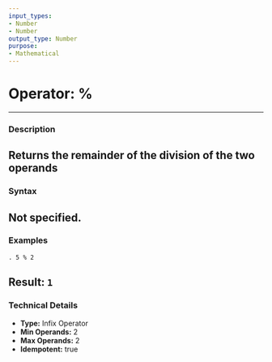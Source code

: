```yaml
---
input_types:
- Number
- Number
output_type: Number
purpose:
- Mathematical
---
```

# Operator: %
---
### **Description**
Returns the remainder of the division of the two operands
---
### **Syntax**
Not specified.
---
### **Examples**
```
. 5 % 2
```
**Result:** `1`
---
### **Technical Details**
- **Type:** Infix Operator
- **Min Operands:** 2
- **Max Operands:** 2
- **Idempotent:** true